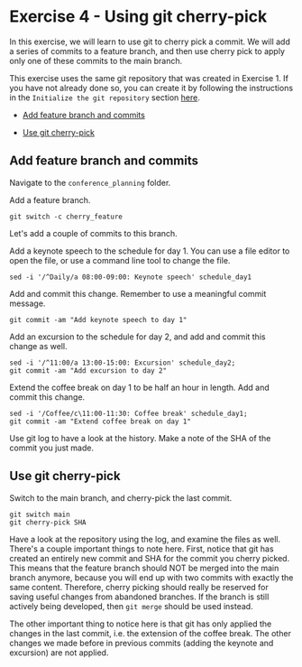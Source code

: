 # Exercise 4 - Using git cherry-pick

In this exercise, we will learn to use git to cherry pick a commit. We will add a series of commits to a feature branch, and then use cherry pick to apply only one of these commits to the main branch. 

This exercise uses the same git repository that was created in Exercise 1. If you have not already done so, you can create it by following the instructions in the `Initialize the git repository` section [here](./Exercise_1.md). 
  
* [Add feature branch and commits](#feature)

* [Use git cherry-pick](#cherry)

## Add feature branch and commits <a name="feature"></a>

Navigate to the `conference_planning` folder.

Add a feature branch.  

```plaintext
git switch -c cherry_feature
```

Let's add a couple of commits to this branch. 

Add a keynote speech to the schedule for day 1. You can use a file editor to open the file, or use a command line tool to change the file.   
 
```plaintext
sed -i '/^Daily/a 08:00-09:00: Keynote speech' schedule_day1 
```

Add and commit this change. Remember to use a meaningful commit message.

```plaintext
git commit -am "Add keynote speech to day 1"
```

Add an excursion to the schedule for day 2, and add and commit this change as well.

```plaintext
sed -i '/^11:00/a 13:00-15:00: Excursion' schedule_day2;
git commit -am "Add excursion to day 2"
```

Extend the coffee break on day 1 to be half an hour in length. Add and commit this change. 

```plaintext
sed -i '/Coffee/c\11:00-11:30: Coffee break' schedule_day1;
git commit -am "Extend coffee break on day 1"
```

Use git log to have a look at the history. Make a note of the SHA of the commit you just made.

## Use git cherry-pick <a name="cherry"></a>

Switch to the main branch, and cherry-pick the last commit.

```plaintext
git switch main
git cherry-pick SHA
```

Have a look at the repository using the log, and examine the files as well. There's a couple important things to note here. First, notice that git has created an entirely new commit and SHA for the commit you cherry picked. This means that the feature branch should NOT be merged into the main branch anymore, because you will end up with two commits with exactly the same content. Therefore, cherry picking should really be reserved for saving useful changes from abandoned branches. If the branch is still actively being developed, then `git merge` should be used instead.

The other important thing to notice here is that git has only applied the changes in the last commit, i.e. the extension of the coffee break. The other changes we made before in previous commits (adding the keynote and excursion) are not applied. 
